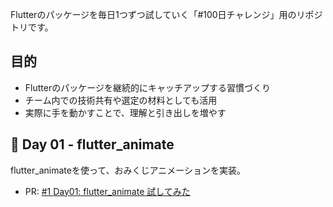 Flutterのパッケージを毎日1つずつ試していく「#100日チャレンジ」用のリポジトリです。

## 目的

- Flutterのパッケージを継続的にキャッチアップする習慣づくり
- チーム内での技術共有や選定の材料としても活用
- 実際に手を動かすことで、理解と引き出しを増やす

## 🐾 Day 01 - flutter_animate

flutter_animateを使って、おみくじアニメーションを実装。

- PR: [#1 Day01: flutter_animate 試してみた](https://github.com/fukumizu-kana/flutter_100days/pull/1)
